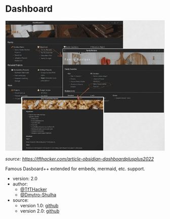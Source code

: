 # Dashboard

![](./demo.png)

*source: https://tfthacker.com/article-obsidian-dashboardplusplus2022*

Famous Dasboard++ extended for embeds, mermaid, etc. support.

 - version: 2.0
 - author:
   - [@TfTHacker](https://github.com/TfTHacker)
   - [@Dmytro-Shulha](https://github.com/Dmytro-Shulha)
 - source:
   - version 1.0: [github](https://github.com/TfTHacker/DashboardPlusPlus)
   - version 2.0: [github](https://github.com/Dmytro-Shulha/obsidian-css-snippets/blob/master/Snippets/Dashboard/Dashboard.md)

